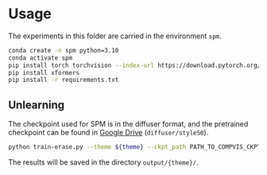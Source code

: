 # Usage

The experiments in this folder are carried in the environment `spm`. 
```bash
conda create -n spm python=3.10
conda activate spm
pip install torch torchvision --index-url https://download.pytorch.org/whl/cu118
pip install xformers
pip install -r requirements.txt
```


## Unlearning

The checkpoint used for SPM is in the diffuser format, and the pretrained checkpoint can be found in [Google Drive](https://drive.google.com/drive/folders/14iztBXs-GoBFVLePC2_psP00YUMK5-cy?usp=sharing) (`diffuser/style50`).

```bash
python train-erase.py --theme ${theme} --ckpt_path PATH_TO_COMPVIS_CKPT
```

The results will be saved in the directory `output/{theme}/`.